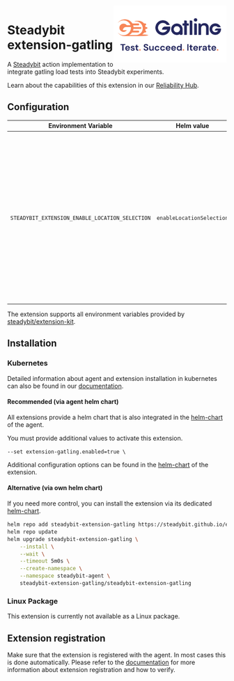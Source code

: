 <img src="./gatling-logo.png" height="130" align="right" alt="gatling logo">

# Steadybit extension-gatling

A [Steadybit](https://www.steadybit.com/) action implementation to integrate gatling load tests into Steadybit experiments.

Learn about the capabilities of this extension in our [Reliability Hub](https://hub.steadybit.com/extension/com.steadybit.extension_gatling).

## Configuration

| Environment Variable                            | Helm value                | Meaning                                                                                                                                                                                              | required | default |
|-------------------------------------------------|---------------------------|------------------------------------------------------------------------------------------------------------------------------------------------------------------------------------------------------|----------|---------|
| `STEADYBIT_EXTENSION_ENABLE_LOCATION_SELECTION` | `enableLocationSelection` | By default, the platform will select a random instance when executing actions from this extension. If you enable location selection, users can optionally specify the location via target selection. | no       | false   |

The extension supports all environment variables provided by [steadybit/extension-kit](https://github.com/steadybit/extension-kit#environment-variables).

## Installation

### Kubernetes

Detailed information about agent and extension installation in kubernetes can also be found in
our [documentation](https://docs.steadybit.com/install-and-configure/install-agent/install-on-kubernetes).

#### Recommended (via agent helm chart)

All extensions provide a helm chart that is also integrated in the
[helm-chart](https://github.com/steadybit/helm-charts/tree/main/charts/steadybit-agent) of the agent.

You must provide additional values to activate this extension.

```
--set extension-gatling.enabled=true \
```

Additional configuration options can be found in
the [helm-chart](https://github.com/steadybit/extension-gatling/blob/main/charts/steadybit-extension-gatling/values.yaml) of the
extension.

#### Alternative (via own helm chart)

If you need more control, you can install the extension via its
dedicated [helm-chart](https://github.com/steadybit/extension-gatling/blob/main/charts/steadybit-extension-gatling).

```bash
helm repo add steadybit-extension-gatling https://steadybit.github.io/extension-gatling
helm repo update
helm upgrade steadybit-extension-gatling \
    --install \
    --wait \
    --timeout 5m0s \
    --create-namespace \
    --namespace steadybit-agent \
    steadybit-extension-gatling/steadybit-extension-gatling
```

### Linux Package

This extension is currently not available as a Linux package.

## Extension registration

Make sure that the extension is registered with the agent. In most cases this is done automatically. Please refer to
the [documentation](https://docs.steadybit.com/install-and-configure/install-agent/extension-discovery) for more
information about extension registration and how to verify.

